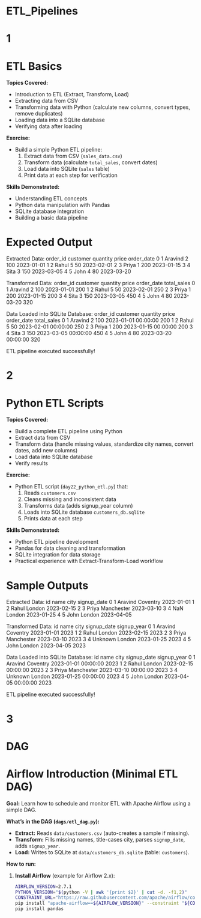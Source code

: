 # ETL_Pipelines

# 1
# ETL Basics

**Topics Covered:**
- Introduction to ETL (Extract, Transform, Load)
- Extracting data from CSV
- Transforming data with Python (calculate new columns, convert types, remove duplicates)
- Loading data into a SQLite database
- Verifying data after loading

**Exercise:**
- Build a simple Python ETL pipeline:
  1. Extract data from CSV (`sales_data.csv`)
  2. Transform data (calculate `total_sales`, convert dates)
  3. Load data into SQLite (`sales` table)
  4. Print data at each step for verification

**Skills Demonstrated:**
- Understanding ETL concepts
- Python data manipulation with Pandas
- SQLite database integration
- Building a basic data pipeline

# Expected Output

Extracted Data:
   order_id customer  quantity  price  order_date
0         1  Aravind         2    100  2023-01-01
1         2    Rahul         5     50  2023-02-01
2         3    Priya         1    200  2023-01-15
3         4     Sita         3    150  2023-03-05
4         5     John         4     80  2023-03-20

Transformed Data:
   order_id customer  quantity  price order_date  total_sales
0         1  Aravind         2    100 2023-01-01          200
1         2    Rahul         5     50 2023-02-01          250
2         3    Priya         1    200 2023-01-15          200
3         4     Sita         3    150 2023-03-05          450
4         5     John         4     80 2023-03-20          320

Data Loaded into SQLite Database:
   order_id customer  quantity  price           order_date  total_sales
0         1  Aravind         2    100  2023-01-01 00:00:00          200
1         2    Rahul         5     50  2023-02-01 00:00:00          250
2         3    Priya         1    200  2023-01-15 00:00:00          200
3         4     Sita         3    150  2023-03-05 00:00:00          450
4         5     John         4     80  2023-03-20 00:00:00          320

ETL pipeline executed successfully!


# 2
#  Python ETL Scripts

**Topics Covered:**
- Build a complete ETL pipeline using Python
- Extract data from CSV
- Transform data (handle missing values, standardize city names, convert dates, add new columns)
- Load data into SQLite database
- Verify results

**Exercise:**
- Python ETL script (`day22_python_etl.py`) that:
  1. Reads `customers.csv`
  2. Cleans missing and inconsistent data
  3. Transforms data (adds signup_year column)
  4. Loads into SQLite database `customers_db.sqlite`
  5. Prints data at each step

**Skills Demonstrated:**
- Python ETL pipeline development
- Pandas for data cleaning and transformation
- SQLite integration for data storage
- Practical experience with Extract-Transform-Load workflow


# Sample Outputs
Extracted Data:
   id     name        city signup_date
0   1  Aravind    Coventry  2023-01-01
1   2    Rahul      London  2023-02-15
2   3    Priya  Manchester  2023-03-10
3   4      NaN      London  2023-01-25
4   5     John      London  2023-04-05

Transformed Data:
   id     name        city signup_date  signup_year
0   1  Aravind    Coventry  2023-01-01         2023
1   2    Rahul      London  2023-02-15         2023
2   3    Priya  Manchester  2023-03-10         2023
3   4  Unknown      London  2023-01-25         2023
4   5     John      London  2023-04-05         2023

Data Loaded into SQLite Database:
   id     name        city          signup_date  signup_year
0   1  Aravind    Coventry  2023-01-01 00:00:00         2023
1   2    Rahul      London  2023-02-15 00:00:00         2023
2   3    Priya  Manchester  2023-03-10 00:00:00         2023
3   4  Unknown      London  2023-01-25 00:00:00         2023
4   5     John      London  2023-04-05 00:00:00         2023

ETL pipeline executed successfully!




# 3 
# DAG 
# Airflow Introduction (Minimal ETL DAG)

**Goal:** Learn how to schedule and monitor ETL with Apache Airflow using a simple DAG.

**What’s in the DAG (`dags/etl_dag.py`):**
- **Extract:** Reads `data/customers.csv` (auto-creates a sample if missing).
- **Transform:** Fills missing names, title-cases city, parses `signup_date`, adds `signup_year`.
- **Load:** Writes to SQLite at `data/customers_db.sqlite` (table: `customers`).

**How to run:**
1. **Install Airflow** (example for Airflow 2.x):
   ```bash
   AIRFLOW_VERSION=2.7.1
   PYTHON_VERSION="$(python -V | awk '{print $2}' | cut -d. -f1,2)"
   CONSTRAINT_URL="https://raw.githubusercontent.com/apache/airflow/constraints-${AIRFLOW_VERSION}/constraints-${PYTHON_VERSION}.txt"
   pip install "apache-airflow==${AIRFLOW_VERSION}" --constraint "${CONSTRAINT_URL}"
   pip install pandas






